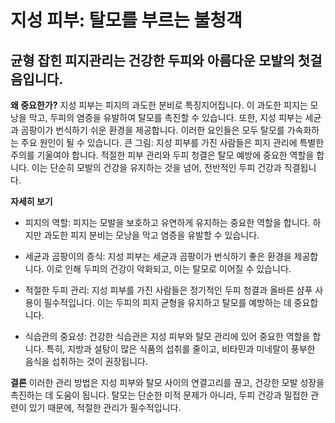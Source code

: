 ﻿

# 지성 피부: 탈모를 부르는 불청객

## 균형 잡힌 피지관리는 건강한 두피와 아름다운 모발의 첫걸음입니다.

**왜 중요한가?** 
지성 피부는 피지의 과도한 분비로 특징지어집니다. 이 과도한 피지는 모낭을 막고, 두피의 염증을 유발하여 탈모를 촉진할 수 있습니다. 또한, 지성 피부는 세균과 곰팡이가 번식하기 쉬운 환경을 제공합니다. 이러한 요인들은 모두 탈모를 가속화하는 주요 원인이 될 수 있습니다. 큰 그림: 지성 피부를 가진 사람들은 피지 관리에 특별한 주의를 기울여야 합니다. 적절한 피부 관리와 두피 청결은 탈모 예방에 중요한 역할을 합니다. 이는 단순히 모발의 건강을 유지하는 것을 넘어, 전반적인 두피 건강과 직결됩니다. 

**자세히 보기**

- 피지의 역할: 피지는 모발을 보호하고 유연하게 유지하는 중요한 역할을 합니다. 하지만 과도한 피지 분비는 모낭을 막고 염증을 유발할 수 있습니다. 

- 세균과 곰팡이의 증식: 지성 피부는 세균과 곰팡이가 번식하기 좋은 환경을 제공합니다. 이로 인해 두피의 건강이 악화되고, 이는 탈모로 이어질 수 있습니다. 

- 적절한 두피 관리: 지성 피부를 가진 사람들은 정기적인 두피 청결과 올바른 샴푸 사용이 필수적입니다. 이는 두피의 피지 균형을 유지하고 탈모를 예방하는 데 중요합니다. 

- 식습관의 중요성: 건강한 식습관은 지성 피부와 탈모 관리에 있어 중요한 역할을 합니다. 특히, 지방과 설탕이 많은 식품의 섭취를 줄이고, 비타민과 미네랄이 풍부한 음식을 섭취하는 것이 권장됩니다. 

**결론**
이러한 관리 방법은 지성 피부와 탈모 사이의 연결고리를 끊고, 건강한 모발 성장을 촉진하는 데 도움이 됩니다. 탈모는 단순한 미적 문제가 아니라, 두피 건강과 밀접한 관련이 있기 때문에, 적절한 관리가 필수적입니다.
<!--stackedit_data:
eyJoaXN0b3J5IjpbMzYwNDcyMzQ5LC0xNTEzMjU2MjFdfQ==
-->